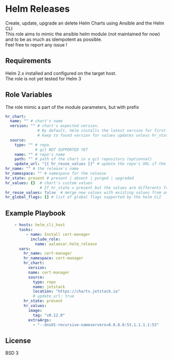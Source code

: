Helm Releases
=========

Create, update, upgrade an delete Helm Charts using Ansible and the Helm CLI  
This role aims to mimic the ansible helm module (not maintained for now)  
and to be as much as idempotent as possible.  
Feel free to report any issue !

Requirements
------------

Helm 2.x installed and configured on the target host.  
The role is not yet tested for Helm 3

Role Variables
--------------

The role mimic a part of the module parameters, but with prefix

```yaml
hr_chart:
  name: "" # chart's name
  version: "" # chart's expected version.
              # By default, helm installs the latest version for first install
              # keep to found version for values updates unless hr_state is upgraded
  source:
    type: "" # repo.
             # git NOT SUPPORTED YET
    name: "" # repo's name
    path: "" # path of the chart in a git repository (optionnal)
    update_url: "{{ hr_reuse_values }}" # update the repo's URL if the URL doesn't match
hr_name: "" # the release's name
hr_namespace: "" # namespace for the release
hr_state: present # present | absent | purged | upgraded
hr_values: {}  # chart's custom values
               # If hr_state = present but the values are differents from an existing release, it will be updated with this values.
hr_reuse_values: false  # merge new values with existing values from an existing release
hr_global_flags: [] # list of global flags supported by the helm CLI
```


Example Playbook
----------------

```yaml
    - hosts: helm_cli_host
      tasks:
         - name: Install cert-manager
           include_role: 
             name: aalaesar.helm_release
      vars:
        hr_name: cert-manager
        hr_namespace: cert-manager
        hr_chart:
          version:
          name: cert-manager
          source:
            type: repo
            name: jetstack
            location: "https://charts.jetstack.io"
            # update_url: true
        hr_state: present
        hr_values: 
          image:
            tag: "v0.12.0"
          extraArgs:
            - "--dns01-recursive-nameservers=8.8.8.8:53,1.1.1.1:53"

```

License
-------

BSD 3